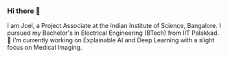 ### Hi there 👋 
I am Joel, a Project Associate at the Indian Institute of Science, Bangalore. I pursued my Bachelor's in Electrical Engineering (BTech) from IIT Palakkad.
 🔭 I’m currently working on Explainable AI and Deep Learning with a slight focus on Medical Imaging.
<!--
**Joel-Jeffrey/Joel-Jeffrey** is a ✨ _special_ ✨ repository because its `README.md` (this file) appears on your GitHub profile.

Here are some ideas to get you started:

- 🔭 I’m currently working on ...
- 🌱 I’m currently learning ...
- 👯 I’m looking to collaborate on ...
- 🤔 I’m looking for help with ...
- 💬 Ask me about ...
- 📫 How to reach me: ...
- 😄 Pronouns: ...
- ⚡ Fun fact: ...

![Visitor Count](https://profile-counter.glitch.me/{Joel-Jeffrey}/count.svg)
-->

